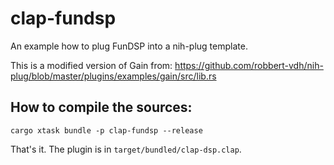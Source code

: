 # clap-fundsp

An example how to plug FunDSP into a nih-plug template.

This is a modified version of Gain from: https://github.com/robbert-vdh/nih-plug/blob/master/plugins/examples/gain/src/lib.rs

## How to compile the sources:

```
cargo xtask bundle -p clap-fundsp --release
```

That's it.  The plugin is in `target/bundled/clap-dsp.clap`.
